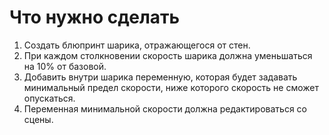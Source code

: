 # Что нужно сделать
1. Cоздать блюпринт шарика, отражающегося от стен. 
2. При каждом столкновении скорость шарика должна уменьшаться на 10% от базовой.
3. Добавить внутри шарика переменную, которая будет задавать минимальный предел скорости, ниже которого скорость не сможет опускаться.
4. Переменная минимальной скорости должна редактироваться со сцены.
